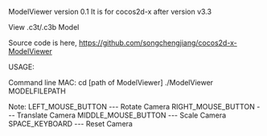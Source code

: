 ModelViewer version 0.1
It is for cocos2d-x after version v3.3

View .c3t/.c3b Model

Source code is here,
https://github.com/songchengjiang/cocos2d-x-ModelViewer

USAGE:

Command line
MAC:
cd [path of ModelViewer]
./ModelViewer MODELFILEPATH

Note: 
LEFT_MOUSE_BUTTON       --- Rotate Camera
RIGHT_MOUSE_BUTTON     --- Translate Camera
MIDDLE_MOUSE_BUTTON  --- Scale Camera
SPACE_KEYBOARD              ---  Reset Camera